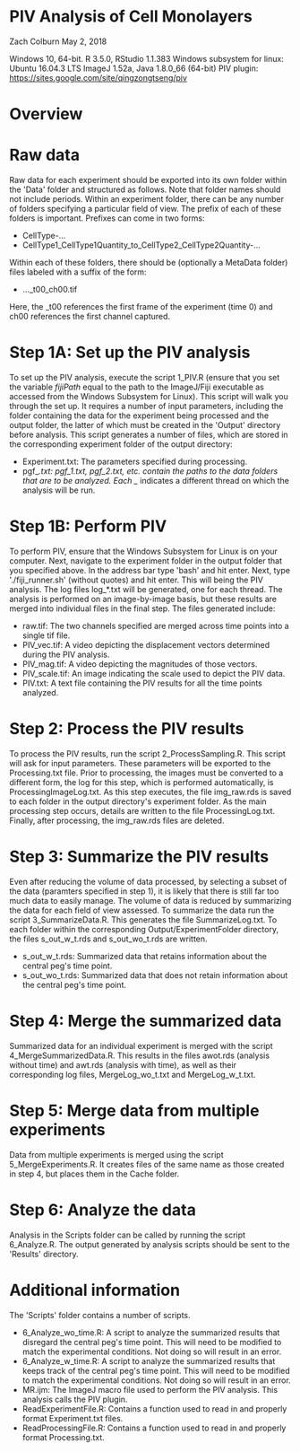 # PIV Analysis of Cell Monolayers

Zach Colburn
May 2, 2018

Windows 10, 64-bit.
R 3.5.0, RStudio 1.1.383
Windows subsystem for linux: Ubuntu 16.04.3 LTS
ImageJ 1.52a, Java 1.8.0_66 (64-bit)
PIV plugin: https://sites.google.com/site/qingzongtseng/piv

# Overview


# Raw data
Raw data for each experiment should be exported into its own folder within the 'Data' folder and structured as follows. Note that folder names should not include periods. Within an experiment folder, there can be any number of folders specifying a particular field of view. The prefix of each of these folders is important. Prefixes can come in two forms:

* CellType-...
* CellType1_CellType1Quantity_to_CellType2_CellType2Quantity-...


Within each of these folders, there should be (optionally a MetaData folder) files labeled with a suffix of the form:

* ..._t00_ch00.tif

Here, the _t00 references the first frame of the experiment (time 0) and ch00 references the first channel captured.

# Step 1A: Set up the PIV analysis
To set up the PIV analysis, execute the script 1_PIV.R (ensure that you set the variable *fijiPath* equal to the path to the ImageJ/Fiji executable as accessed from the Windows Subsystem for Linux). This script will walk you through the set up. It requires a number of input parameters, including the folder containing the data for the experiment being processed and the output folder, the latter of which must be created in the 'Output' directory before analysis. This script generates a number of files, which are stored in the corresponding experiment folder of the output directory:

* Experiment.txt: The parameters specified during processing.
* pgf_*.txt: pgf_1.txt, pgf_2.txt, etc. contain the paths to the data folders that are to be analyzed. Each _* indicates a different thread on which the analysis will be run.

# Step 1B: Perform PIV
To perform PIV, ensure that the Windows Subsystem for Linux is on your computer. Next, navigate to the experiment folder in the output folder that you specified above. In the address bar type 'bash' and hit enter. Next, type './fiji_runner.sh' (without quotes) and hit enter. This will being the PIV analysis. The log files log_*.txt will be generated, one for each thread. The analysis is performed on an image-by-image basis, but these results are merged into individual files in the final step. The files generated include:

* raw.tif: The two channels specified are merged across time points into a single tif file.
* PIV_vec.tif: A video depicting the displacement vectors determined during the PIV analysis.
* PIV_mag.tif: A video depicting the magnitudes of those vectors.
* PIV_scale.tif: An image indicating the scale used to depict the PIV data.
* PIV.txt: A text file containing the PIV results for all the time points analyzed.

# Step 2: Process the PIV results
To process the PIV results, run the script 2_ProcessSampling.R. This script will ask for input parameters. These parameters will be exported to the Processing.txt file. Prior to processing, the images must be converted to a different form, the log for this step, which is performed automatically, is ProcessingImageLog.txt. As this step executes, the file img_raw.rds is saved to each folder in the output directory's experiment folder. As the main processing step occurs, details are written to the file ProcessingLog.txt. Finally, after processing, the img_raw.rds files are deleted.

# Step 3: Summarize the PIV results
Even after reducing the volume of data processed, by selecting a subset of the data (paramters specified in step 1), it is likely that there is still far too much data to easily manage. The volume of data is reduced by summarizing the data for each field of view assessed. To summarize the data run the script 3_SummarizeData.R. This generates the file SummarizeLog.txt. To each folder within the corresponding Output/ExperimentFolder directory, the files s_out_w_t.rds and s_out_wo_t.rds are written.

* s_out_w_t.rds: Summarized data that retains information about the central peg's time point.
* s_out_wo_t.rds: Summarized data that does not retain information about the central peg's time point.

# Step 4: Merge the summarized data
Summarized data for an individual experiment is merged with the script 4_MergeSummarizedData.R. This results in the files awot.rds (analysis without time) and awt.rds (analysis with time), as well as their corresponding log files, MergeLog_wo_t.txt and MergeLog_w_t.txt.

# Step 5: Merge data from multiple experiments
Data from multiple experiments is merged using the script 5_MergeExperiments.R. It creates files of the same name as those created in step 4, but places them in the Cache folder.

# Step 6: Analyze the data
Analysis in the Scripts folder can be called by running the script 6_Analyze.R. The output generated by analysis scripts should be sent to the 'Results' directory.


# Additional information
The 'Scripts' folder contains a number of scripts.

* 6_Analyze_wo_time.R: A script to analyze the summarized results that disregard the central peg's time point. This will need to be modified to match the experimental conditions. Not doing so will result in an error.
* 6_Analyze_w_time.R: A script to analyze the summarized results that keeps track of the central peg's time point. This will need to be modified to match the experimental conditions. Not doing so will result in an error.
* MR.ijm: The ImageJ macro file used to perform the PIV analysis. This analysis calls the PIV plugin.
* ReadExperimentFile.R: Contains a function used to read in and properly format Experiment.txt files.
* ReadProcessingFile.R: Contains a function used to read in and properly format Processing.txt.
